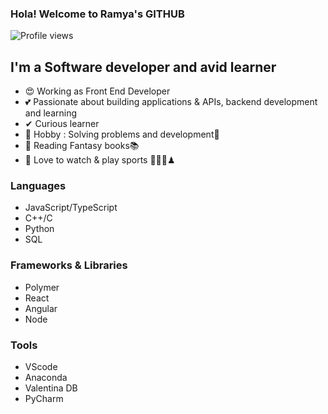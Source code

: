 ### Hola! Welcome to Ramya's GITHUB

![Profile views](https://gpvc.arturio.dev/ramyaDhanush) 
## I'm a Software developer and avid learner

- 😍 Working as Front End Developer
- 💕 Passionate about building applications & APIs, backend development and learning
- ✔  Curious learner
- 💖 Hobby : Solving problems and development🧬
- 🤞  Reading Fantasy books📚 
- 🏓 Love to watch & play sports 🏸🏏🎲♟

### Languages

- JavaScript/TypeScript
- C++/C
- Python
- SQL
  
### Frameworks & Libraries

- Polymer
- React
- Angular
- Node

### Tools
- VScode
- Anaconda
- Valentina DB
- PyCharm
